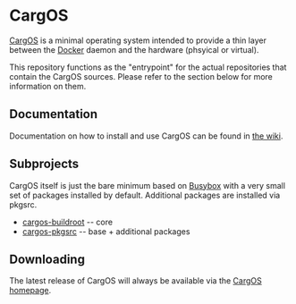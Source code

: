 # CargOS

[CargOS](http://www.cargos.io/) is a minimal operating system intended to provide a thin layer between
the [Docker](https://www.docker.io/) daemon and the hardware (phsyical or virtual).

This repository functions as the "entrypoint" for the actual repositories that
contain the CargOS sources. Please refer to the section below for more information
on them.

## Documentation

Documentation on how to install and use CargOS can be found in [the wiki](https://github.com/RedCoolBeans/CargOS/wiki).

## Subprojects

CargOS itself is just the bare minimum based on [Busybox](http://www.busybox.net/) with
a very small set of packages installed by default. Additional packages are installed
via pkgsrc.

- [cargos-buildroot](https://github.com/RedCoolBeans/cargos-buildroot) -- core
- [cargos-pkgsrc](https://github.com/RedCoolBeans/pkgsrc-cargos) -- base + additional packages

## Downloading

The latest release of CargOS will always be available via the [CargOS homepage](http://www.cargos.io/).
